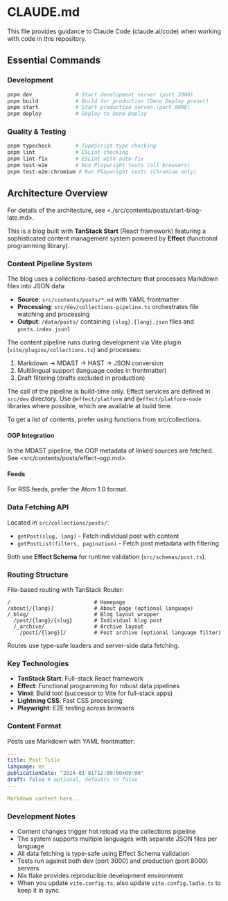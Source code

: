 # CLAUDE.md

This file provides guidance to Claude Code (claude.ai/code) when working with code in this repository.

## Essential Commands

### Development

```bash
pnpm dev              # Start development server (port 3000)
pnpm build            # Build for production (Deno Deploy preset)
pnpm start            # Start production server (port 8000)
pnpm deploy           # Deploy to Deno Deploy
```

### Quality & Testing

```bash
pnpm typecheck        # TypeScript type checking
pnpm lint             # ESLint checking
pnpm lint-fix         # ESLint with auto-fix
pnpm test-e2e         # Run Playwright tests (all browsers)
pnpm test-e2e:chromium # Run Playwright tests (Chromium only)
```

## Architecture Overview

For details of the architecture, see <./src/contents/posts/start-blog-late.md>.

This is a blog built with **TanStack Start** (React framework) featuring a sophisticated content management system powered by **Effect** (functional programming library).

### Content Pipeline System

The blog uses a collections-based architecture that processes Markdown files into JSON data:

- **Source**: `src/contents/posts/*.md` with YAML frontmatter
- **Processing**: `src/dev/collections-pipeline.ts` orchestrates file watching and processing
- **Output**: `/data/posts/` containing `{slug}.{lang}.json` files and `posts.index.jsonl`

The content pipeline runs during development via Vite plugin (`vite/plugins/collections.ts`) and processes:

1. Markdown → MDAST → HAST → JSON conversion
2. Multilingual support (language codes in frontmatter)
3. Draft filtering (drafts excluded in production)

The call of the pipeline is build-time only. Effect services are defined in
`src/dev` directory. Use `@effect/platform` and `@effect/platform-node`
libraries where possible, which are available at build time.

To get a list of contents, prefer using functions from src/collections.

#### OGP Integration

In the MDAST pipeline, the OGP metadata of linked sources are fetched.
See <src/contents/posts/effect-ogp.md>.

#### Feeds

For RSS feeds, prefer the Atom 1.0 format.

### Data Fetching API

Located in `src/collections/posts/`:

- `getPost(slug, lang)` - Fetch individual post with content
- `getPostList(filters, pagination)` - Fetch post metadata with filtering

Both use **Effect Schema** for runtime validation (`src/schemas/post.ts`).

### Routing Structure

File-based routing with TanStack Router:

```
/                           # Homepage
/about[/{lang}]             # About page (optional language)
/_blog/                     # Blog layout wrapper
  /post/{lang}/{slug}       # Individual blog post
  /_archive/                # Archive layout
    /post[/{lang}]/         # Post archive (optional language filter)
```

Routes use type-safe loaders and server-side data fetching.

### Key Technologies

- **TanStack Start**: Full-stack React framework
- **Effect**: Functional programming for robust data pipelines
- **Vinxi**: Build tool (successor to Vite for full-stack apps)
- **Lightning CSS**: Fast CSS processing
- **Playwright**: E2E testing across browsers

### Content Format

Posts use Markdown with YAML frontmatter:

```yaml
---
title: Post Title
language: en
publicationDate: "2024-01-01T12:00:00+09:00"
draft: false # optional, defaults to false
---

Markdown content here...
```

### Development Notes

- Content changes trigger hot reload via the collections pipeline
- The system supports multiple languages with separate JSON files per language
- All data fetching is type-safe using Effect Schema validation
- Tests run against both dev (port 3000) and production (port 8000) servers
- Nix flake provides reproducible development environment
- When you update `vite.config.ts`, also update `vite.config.ladle.ts` to keep
  it in sync.
